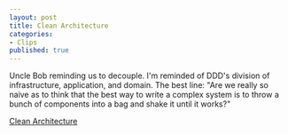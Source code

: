 ```yaml
---
layout: post
title: Clean Architecture
categories:
- Clips
published: true
---
```

Uncle Bob reminding us to decouple. I'm reminded of DDD's division of infrastructure, application, and domain. The best line: "Are we really so naive as to think that the best way to write a complex system is to throw a bunch of components into a bag and shake it until it works?"

<a href="http://blog.8thlight.com/uncle-bob/2011/11/22/Clean-Architecture.html">Clean Architecture</a>
